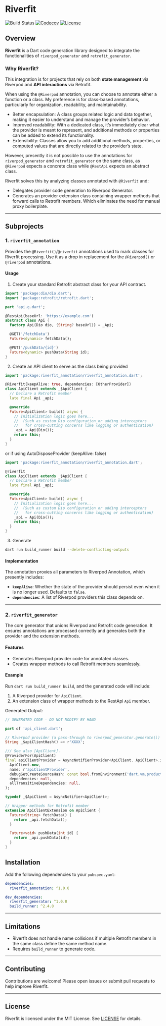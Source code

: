 # Riverfit

![Build Status](https://github.com/digitaldem/riverfit/actions/workflows/main.yml/badge.svg)
[![Codecov](https://codecov.io/gh/digitaldem/riverfit/graph/badge.svg?token=BIMM16FVQ6)](https://codecov.io/gh/digitaldem/riverfit)
[![License](https://img.shields.io/badge/license-MIT-blue)](https://opensource.org/licenses/MIT)


## Overview

**Riverfit** is a Dart code generation library designed to integrate the functionalities of `riverpod_generator` and `retrofit_generator`. 

### Why Riverfit?

This integration is for projects that rely on both **state management** via Riverpod and **API interactions** via Retrofit.

When using the `@Riverpod` annotation, you can choose to annotate either a function or a class. 
My preference is for class-based annotations, particularly for organization, readability, and maintainability.

- Better encapsulation: A class groups related logic and data together, making it easier to understand and manage the provider’s behavior.
- Improved readability: With a dedicated class, it’s immediately clear what the provider is meant to represent, and additional methods or properties can be added to extend its functionality.
- Extensibility: Classes allow you to add additional methods, properties, or computed values that are directly related to the provider’s state.

However, presently it is not possible to use the annotations for `riverpod_generator` and `retrofit_generator` on the same class, as `@Riverpod` expects a concrete class while `@RestApi` expects an abstract class.

Riverfit solves this by analyzing classes annotated with `@Riverfit` and:
- Delegates provider code generation to Riverpod Generator.
- Generates an provider extension class containing wrapper methods that forward calls to Retrofit members.
Which eliminates the need for manual proxy boilerplate.

---

## Subprojects

### 1. `riverfit_annotation`

Provides the `@Riverfit()`/`@riverfit` annotations used to mark classes for Riverfit processing.
Use it as a drop in replacement for the `@Riverpod()` or `@riverpod` annotations.

#### Usage

1. Create your standard Retrofit abstract class for your API contract.
```dart
import 'package:dio/dio.dart';
import 'package:retrofit/retrofit.dart';

part 'api.g.dart';

@RestApi(baseUrl: 'https://example.com')
abstract class Api {
  factory Api(Dio dio, {String? baseUrl}) = _Api;

  @GET('/fetchData')
  Future<dynamic> fetchData();

  @PUT('/pushData/{id}')
  Future<dynamic> pushData(String id);
}
```
2. Create an API client to serve as the class being provided
```dart
import 'package:riverfit_annotation/riverfit_annotation.dart';

@Riverfit(keepAlive: true, dependencies: [OtherProvider])
class ApiClient extends _$ApiClient {
  // Declare a Retrofit member
  late final Api _api;

  @override
  Future<ApiClient> build() async {
    // Initialization logic goes here... 
    //  (Such as custom Dio configuration or adding interceptors 
    //   for cross-cutting concerns like logging or authentication)
    _api = Api(Dio());
    return this;
  }
}
```
or if using AutoDisposeProvider (keepAlive: false)
```dart
import 'package:riverfit_annotation/riverfit_annotation.dart';

@riverfit
class ApiClient extends _$ApiClient {
  // Declare a Retrofit member
  late final Api _api;

  @override
  Future<ApiClient> build() async {
    // Initialization logic goes here... 
    //  (Such as custom Dio configuration or adding interceptors 
    //   for cross-cutting concerns like logging or authentication)
    _api = Api(Dio());
    return this;
  }
}
```
3. Generate
```bash
dart run build_runner build --delete-conflicting-outputs
```


#### Implementation

The annotation proxies all parameters to Riverpod Annotation, which presently includes:

- **`keepAlive`**: Whether the state of the provider should persist even when it is no longer used. Defaults to `false`.
- **`dependencies`**: A list of Riverpod providers this class depends on.


---

### 2. `riverfit_generator`

The core generator that unions Riverpod and Retrofit code generation. It ensures annotations are processed correctly and generates both the provider and the extension methods.

#### Features
- Generates Riverpod provider code for annotated classes.
- Creates wrapper methods to call Retrofit members seamlessly.

#### Example

Run `dart run build_runner build`, and the generated code will include:
1. A Riverpod provider for `ApiClient`.
2. An extension class of wrapper methods to the RestApi `Api` member.

Generated Output:
```dart
// GENERATED CODE - DO NOT MODIFY BY HAND

part of 'api_client.dart';

// Riverpod provider (a pass-through to riverpod_generator.generate())
String _$apiClientHash() => r'XXXX';

/// See also [ApiClient].
@ProviderFor(ApiClient)
final apiClientProvider = AsyncNotifierProvider<ApiClient, ApiClient>.internal(
  ApiClient.new,
  name: r'apiClientProvider',
  debugGetCreateSourceHash: const bool.fromEnvironment('dart.vm.product') ? null : _$apiClientHash,
  dependencies: null,
  allTransitiveDependencies: null,
);

typedef _$ApiClient = AsyncNotifier<ApiClient>;

// Wrapper methods for Retrofit member
extension ApiClientExtension on ApiClient {
  Future<String> fetchData() {
    return _api.fetchData();
  }

  Future<void> pushData(int id) {
    return _api.pushData(id);
  }
}
```

## Installation

Add the following dependencies to your `pubspec.yaml`:

```yaml
dependencies:
  riverfit_annotation: ^1.0.0

dev_dependencies:
  riverfit_generator: ^1.0.0
  build_runner: ^2.4.0
```

---



## Limitations

- Riverfit does not handle name collisions if multiple Retrofit members in the same class define the same method name.
- Requires `build_runner` to generate code.

---

## Contributing

Contributions are welcome! Please open issues or submit pull requests to help improve Riverfit.

---

## License

Riverfit is licensed under the MIT License. See [LICENSE](LICENSE) for details.
